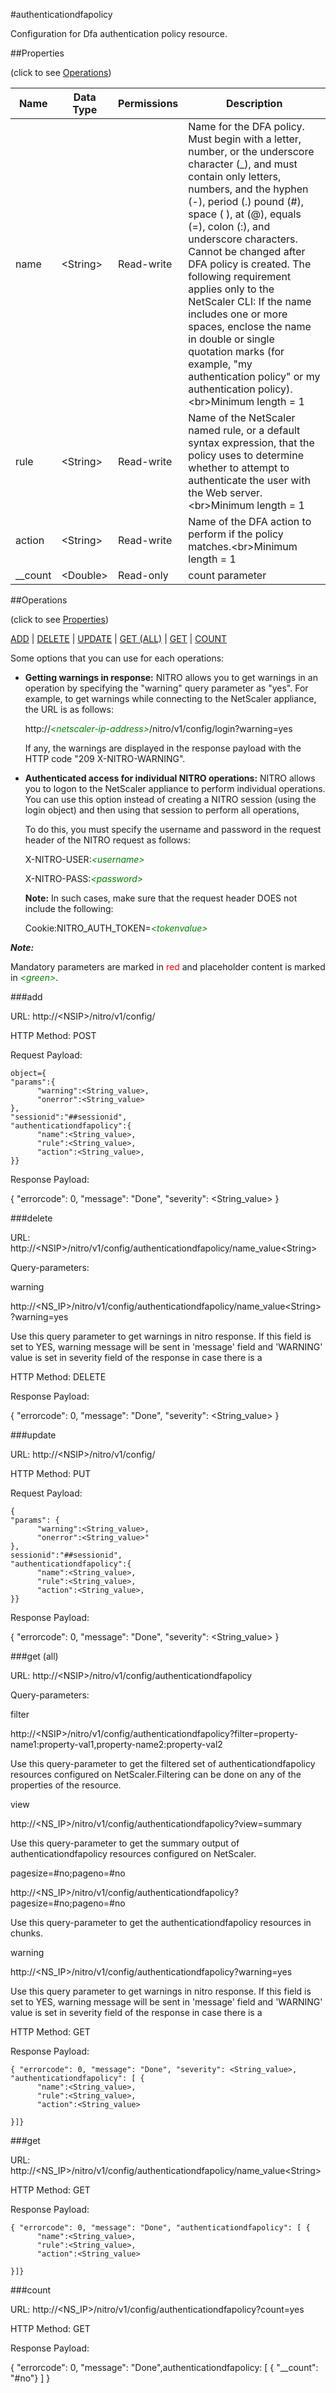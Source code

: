 #authenticationdfapolicy

Configuration for Dfa authentication policy resource.


##Properties 
<span>(click to see [Operations](#operations))</span>


<table><thead><tr><th>Name</th><th> Data Type</th><th> Permissions</th><th>Description</th></tr></thead><tbody><tr><td>name</td><td>&lt;String></td><td>Read-write</td><td>Name for the DFA policy. Must begin with a letter, number, or the underscore character (_), and must contain only letters, numbers, and the hyphen (-), period (.) pound (#), space ( ), at (@), equals (=), colon (:), and underscore characters. Cannot be changed after DFA policy is created. The following requirement applies only to the NetScaler CLI: If the name includes one or more spaces, enclose the name in double or single quotation marks (for example, "my authentication policy" or my authentication policy).&lt;br>Minimum length = 1</td><tr><tr><td>rule</td><td>&lt;String></td><td>Read-write</td><td>Name of the NetScaler named rule, or a default syntax expression, that the policy uses to determine whether to attempt to authenticate the user with the Web server.&lt;br>Minimum length = 1</td><tr><tr><td>action</td><td>&lt;String></td><td>Read-write</td><td>Name of the DFA action to perform if the policy matches.&lt;br>Minimum length = 1</td><tr><tr><td>__count</td><td>&lt;Double></td><td>Read-only</td><td>count parameter</td><tr></tbody></table>
##Operations 
<span>(click to see [Properties](#properties))</span>


[ADD](#add) | [DELETE](#delete) | [UPDATE](#update) | [GET (ALL)](#get-(all)) | [GET](#get) | [COUNT](#count)


Some options that you can use for each operations:
<ul><li><p><b>Getting warnings in response:</b> NITRO allows you to get warnings in an operation by specifying the "warning" query parameter as "yes". For example, to get warnings while connecting to the NetScaler appliance, the URL is as follows:</p><p>http://<span style="color:green;font-style:italic;">&lt;netscaler-ip-address&gt;</span>/nitro/v1/config/login?warning=yes</p><p>If any, the warnings are displayed in the response payload with the HTTP code "209 X-NITRO-WARNING".</p></li><li><p><b>Authenticated access for individual NITRO operations:</b> NITRO allows you to logon to the NetScaler appliance to perform individual operations. You can use this option instead of creating a NITRO session (using the login object) and then using that session to perform all operations,</p><p>To do this, you must specify the username and password in the request header of the NITRO request as follows:</p><p>X-NITRO-USER:<span style="color:green;font-style:italic;">&lt;username&gt;</span></p><p>X-NITRO-PASS:<span style="color:green;font-style:italic;">&lt;password&gt;</span></p><p><b>Note:</b> In such cases, make sure that the request header DOES not include the following:</p><p>Cookie:NITRO_AUTH_TOKEN=<span style="color:green;font-style:italic;">&lt;tokenvalue&gt;</span></p></li></ul>



***Note:*** 
Mandatory parameters are marked in <span style="color:#FF0000;">red</span> and placeholder content is marked in <span style="color:green;font-style:italic">&lt;green&gt;</span>.

###add



URL: http://&lt;NSIP&gt;/nitro/v1/config/
HTTP Method: POST
Request Payload: ```object={"params":{      "warning":<String_value>,      "onerror":<String_value>},"sessionid":"##sessionid","authenticationdfapolicy":{      "name":<String_value>,      "rule":<String_value>,      "action":<String_value>,}}```
Response Payload: 
{ "errorcode": 0, "message": "Done", "severity": <String_value> }


###delete



URL: http://&lt;NSIP&gt;/nitro/v1/config/authenticationdfapolicy/name_value&lt;String&gt;
Query-parameters:
warning
http://&lt;NS_IP&gt;/nitro/v1/config/authenticationdfapolicy/name_value&lt;String&gt;?warning=yes
Use this query parameter to get warnings in nitro response. If this field is set to YES, warning message will be sent in 'message' field and 'WARNING' value is set in severity field of the response in case there is a



HTTP Method: DELETE
Response Payload: 
{ "errorcode": 0, "message": "Done", "severity": <String_value> }


###update



URL: http://&lt;NSIP&gt;/nitro/v1/config/
HTTP Method: PUT
Request Payload: ```{"params": {      "warning":<String_value>,      "onerror":<String_value>"},sessionid":"##sessionid","authenticationdfapolicy":{      "name":<String_value>,      "rule":<String_value>,      "action":<String_value>,}}```
Response Payload: 
{ "errorcode": 0, "message": "Done", "severity": <String_value> }


###get (all)



URL: http://&lt;NSIP&gt;/nitro/v1/config/authenticationdfapolicy
Query-parameters:
filter
http://&lt;NSIP&gt;/nitro/v1/config/authenticationdfapolicy?filter=property-name1:property-val1,property-name2:property-val2
Use this query-parameter to get the filtered set of authenticationdfapolicy resources configured on NetScaler.Filtering can be done on any of the properties of the resource.


view
http://&lt;NS_IP&gt;/nitro/v1/config/authenticationdfapolicy?view=summary
Use this query-parameter to get the summary output of authenticationdfapolicy resources configured on NetScaler.


pagesize=#no;pageno=#no
http://&lt;NS_IP&gt;/nitro/v1/config/authenticationdfapolicy?pagesize=#no;pageno=#no
Use this query-parameter to get the authenticationdfapolicy resources in chunks.


warning
http://&lt;NS_IP&gt;/nitro/v1/config/authenticationdfapolicy?warning=yes
Use this query parameter to get warnings in nitro response. If this field is set to YES, warning message will be sent in 'message' field and 'WARNING' value is set in severity field of the response in case there is a



HTTP Method: GET
Response Payload: ```{ "errorcode": 0, "message": "Done", "severity": <String_value>, "authenticationdfapolicy": [ {      "name":<String_value>,      "rule":<String_value>,      "action":<String_value>}]}```



###get



URL: http://&lt;NS_IP&gt;/nitro/v1/config/authenticationdfapolicy/name_value&lt;String&gt;
HTTP Method: GET
Response Payload: ```{ "errorcode": 0, "message": "Done", "authenticationdfapolicy": [ {      "name":<String_value>,      "rule":<String_value>,      "action":<String_value>}]}```



###count



URL: http://&lt;NS_IP&gt;/nitro/v1/config/authenticationdfapolicy?count=yes
HTTP Method: GET
Response Payload: 
{ "errorcode": 0, "message": "Done",authenticationdfapolicy: [ { "__count": "#no"} ] }


